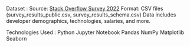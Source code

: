 Dataset :
Source: [Stack Overflow Survey 2022](https://survey.stackoverflow.co/)
Format: CSV files (survey_results_public.csv, survey_results_schema.csv)
Data includes developer demographics, technologies, salaries, and more.

Technologies Used : 
Python
Jupyter Notebook
Pandas
NumPy
Matplotlib
Seaborn



